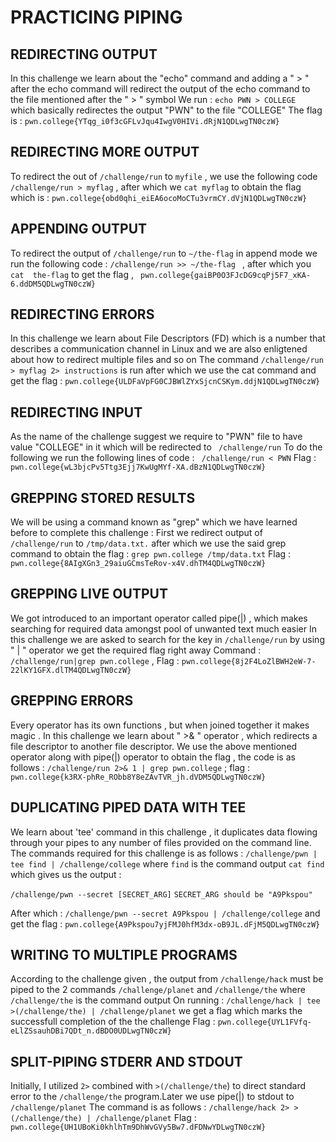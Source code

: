 # PRACTICING PIPING 


## REDIRECTING OUTPUT 

In this challenge we learn about the "echo" command and adding a " > " after the echo command will redirect the output of the echo command to the file mentioned after the " > " symbol 
We run : `echo PWN > COLLEGE ` which basically redirectes the output "PWN" to the file "COLLEGE" 
The flag is : `pwn.college{YTqg_i0f3cGFLvJqu4IwgV0HIVi.dRjN1QDLwgTN0czW}`

## REDIRECTING MORE OUTPUT 

To redirect the out of `/challenge/run` to `myfile`  , we use the following code `/challenge/run > myflag`  , after which we `cat myflag` to obtain the flag which is : 
`pwn.college{obd0qhi_eiEA6ocoMoCTu3vrmCY.dVjN1QDLwgTN0czW}`

## APPENDING OUTPUT 

To redirect the output of  `/challenge/run` to `~/the-flag` in append mode we run the following code : `/challenge/run >> ~/the-flag `  , after which you `cat  the-flag` to get  the flag , 
` pwn.college{gaiBP0O3FJcDG9cqPj5F7_xKA-6.ddDM5QDLwgTN0czW}`

## REDIRECTING ERRORS 

In this challenge we learn about File Descriptors (FD) which is a number that describes a communication channel in Linux and we are also enligtened about how to redirect multiple files 
and so on 
The command `/challenge/run > myflag 2> instructions` is run after which we use the cat command and get the flag : `pwn.college{ULDFaVpFG0CJBWlZYxSjcnCSKym.ddjN1QDLwgTN0czW}`

## REDIRECTING INPUT 

As the name of the challenge suggest we require to "PWN" file to have value "COLLEGE" in it which will be redirected to ` /challenge/run`
To do the following we run the following lines of code : ` /challenge/run < PWN`
Flag : `pwn.college{wL3bjcPv5Ttg3Ejj7KwUgMYf-XA.dBzN1QDLwgTN0czW}`

## GREPPING STORED  RESULTS

We will be using a command known as "grep" which we have learned before to complete this challenge :
First we redirect output of `/challenge/run` to `/tmp/data.txt.` after which we use the said grep command to obtain the flag : `grep pwn.college /tmp/data.txt`
Flag : `pwn.college{8AIgXGn3_29aiuGCmsTeRov-x4V.dhTM4QDLwgTN0czW}`

## GREPPING LIVE OUTPUT

We got introduced to an important operator called pipe(|) , which makes searching for required data amongst pool of unwanted text much easier 
In this challenge we are asked to search for the key in `/challenge/run` by using " | " operator we get the required flag right away 
Command : `/challenge/run|grep pwn.college` , Flag : `pwn.college{8j2F4LoZlBWH2eW-7-22lKY1GFX.dlTM4QDLwgTN0czW}`

## GREPPING ERRORS 

Every operator has its own functions , but when joined together it makes magic . In this challenge we learn about " >& " operator , which redirects a file descriptor to 
another file descriptor.
We use the above mentioned operator along with pipe(|) operator to obtain the flag , the code is as follows : 
`/challenge/run 2>& 1 | grep pwn.college` ; flag : `pwn.college{k3RX-phRe_RObb8Y8eZAvTVR_jh.dVDM5QDLwgTN0czW}`

## DUPLICATING PIPED DATA WITH TEE 

We learn about 'tee' command in this challenge , it duplicates data flowing through your pipes to any number of files provided on the command line.
The commands required for this challenge is as follows : 
`/challenge/pwn | tee find | /challenge/college` where `find` is the command output 
`cat find`  which gives us the output :

`/challenge/pwn --secret [SECRET_ARG]`
`SECRET_ARG should be "A9Pkspou"`

After which : `/challenge/pwn --secret A9Pkspou | /challenge/college` and get the flag : `pwn.college{A9Pkspou7yjFMJ0hfM3dx-oB9JL.dFjM5QDLwgTN0czW}`

## WRITING TO MULTIPLE PROGRAMS

According to the challenge given , the output from `/challenge/hack` must be piped to the 2 commands `/challenge/planet` and `/challenge/the` where `/challenge/the` is the command output
On running : `/challenge/hack | tee >(/challenge/the) | /challenge/planet` we get a flag which marks the successfull completion of the the challenge 
Flag : `pwn.college{UYL1FVfq-eLlZSsauhDBi7QDt_n.dBDO0UDLwgTN0czW}`

## SPLIT-PIPING STDERR  AND STDOUT

Initially, I utilized `2>` combined with `>(/challenge/the`) to direct standard error to the `/challenge/the` program.Later we use pipe(|) to stdout to `/challenge/planet`
The command is as follows : ``/challenge/hack 2> >(/challenge/the) | /challenge/planet``
Flag : `pwn.college{UH1UBoKi0khlhTm9DhWvGVy5Bw7.dFDNwYDLwgTN0czW}`

 




                                                      



